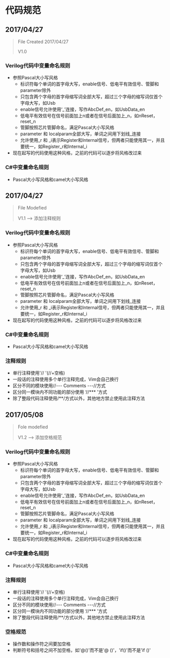 # 代码规范

## 2017/04/27

> File Created 2017/04/27
>
>  V1.0

### Verilog代码中变量命名规则

+ 参照Pascal大小写风格
  + 标识符每个单词的首字母大写，enable信号、低电平有效信号、管脚和parameter除外
  + 只包含两个字母的首字母缩写词全部大写，超过三个字母的缩写词仅首个字母大写，如Usb
  + enable信号允许使用‘_’连接，写作AbcDef_en，如UsbData_en
  + 低电平有效信号在信号前面加上n或者在信号后面加上_n，如nReset，reset_n
  + 管脚按照芯片管脚命名，满足Pascal大小写风格
  + parameter 和 localparam全部大写，单词之间用下划线_连接
  + 允许使用_r 和 _i表示Register和Internal信号，但两者只能使用其一，并且要统一，如Register_r和Internal_i
+ 现在起写的代码使用这种风格，之前的代码可以逐步将风格改过来

### C#中变量命名规则

+ Pascal大小写风格和camel大小写风格



## 2017/04/27

> File Modefied
>
> V1.1 --> 添加注释规则

### Verilog代码中变量命名规则

+ 参照Pascal大小写风格
  + 标识符每个单词的首字母大写，enable信号、低电平有效信号、管脚和parameter除外
  + 只包含两个字母的首字母缩写词全部大写，超过三个字母的缩写词仅首个字母大写，如Usb
  + enable信号允许使用‘_’连接，写作AbcDef_en，如UsbData_en
  + 低电平有效信号在信号前面加上n或者在信号后面加上_n，如nReset，reset_n
  + 管脚按照芯片管脚命名，满足Pascal大小写风格
  + parameter 和 localparam全部大写，单词之间用下划线_连接
  + 允许使用_r 和 _i表示Register和Internal信号，但两者只能使用其一，并且要统一，如Register_r和Internal_i
+ 现在起写的代码使用这种风格，之前的代码可以逐步将风格改过来

### C#中变量命名规则

+ Pascal大小写风格和camel大小写风格

### 注释规则

+ 单行注释使用'// '(//+空格)
+ 一段话的注释使用多个单行注释完成，Vim会自己换行
+ 区分不同的模块使用//--- Comments ---//方式
+ 区分同一模块内不同功能的部分使用 ‘//*** ’方式
+ 除了整段代码注释使用/**/方式以外，其他地方禁止使用此注释方法 



## 2017/05/08

> Fole modefied
>
> V1.2 --> 添加空格规范

### Verilog代码中变量命名规则

+ 参照Pascal大小写风格
  + 标识符每个单词的首字母大写，enable信号、低电平有效信号、管脚和parameter除外
  + 只包含两个字母的首字母缩写词全部大写，超过三个字母的缩写词仅首个字母大写，如Usb
  + enable信号允许使用‘_’连接，写作AbcDef_en，如UsbData_en
  + 低电平有效信号在信号前面加上n或者在信号后面加上_n，如nReset，reset_n
  + 管脚按照芯片管脚命名，满足Pascal大小写风格
  + parameter 和 localparam全部大写，单词之间用下划线_连接
  + 允许使用_r 和 _i表示Register和Internal信号，但两者只能使用其一，并且要统一，如Register_r和Internal_i
+ 现在起写的代码使用这种风格，之前的代码可以逐步将风格改过来

### C#中变量命名规则

+ Pascal大小写风格和camel大小写风格

### 注释规则

+ 单行注释使用'// '(//+空格)
+ 一段话的注释使用多个单行注释完成，Vim会自己换行
+ 区分不同的模块使用//--- Comments ---//方式
+ 区分同一模块内不同功能的部分使用 ‘//*** ’方式
+ 除了整段代码注释使用/**/方式以外，其他地方禁止使用此注释方法 

### 空格规范

+ 操作数和操作符之间要加空格
+ 判断符号和括号之间不加空格，如'@()'而不是'@ ()'，'if()'而不是'if ()'